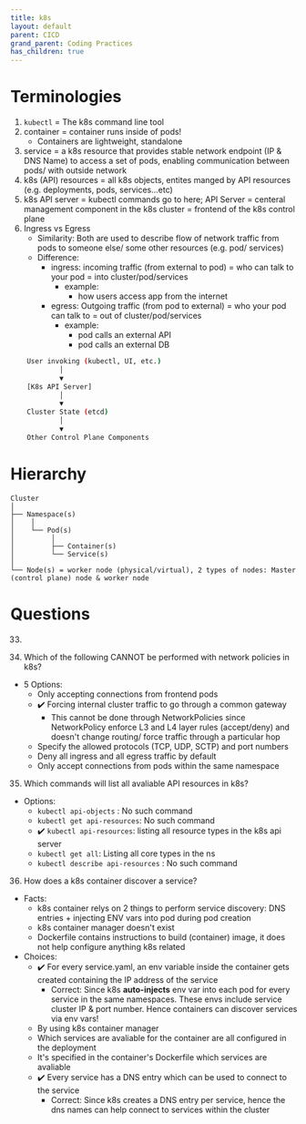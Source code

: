 ```yaml
---
title: k8s
layout: default
parent: CICD
grand_parent: Coding Practices
has_children: true
---
```


# Terminologies
1. `kubectl` = The k8s command line tool
2. container = container runs inside of pods!
    - Containers are lightweight, standalone 
3. service = a k8s resource that provides stable network endpoint (IP & DNS Name) to access a set of pods, enabling communication between pods/ with outside network
4. k8s (API) resources = all k8s objects, entites manged by API resources (e.g. deployments, pods, services...etc)
5. k8s API server = kubectl commands go to here; API Server = centeral management component in the k8s cluster = frontend of the k8s control plane 
6. Ingress vs Egress
    - Similarity: Both are used to describe flow of network traffic from pods to someone else/ some other resources (e.g. pod/ services) 
    - Difference:  
        - ingress: incoming traffic (from external to pod) = who can talk to your pod = into cluster/pod/services
            - example:
                - how users access app from the internet
        - egress: Outgoing traffic (from pod to external) = who your pod can talk to = out of cluster/pod/services
            - example: 
                - pod calls an external API 
                - pod calls an external DB
```bash
    User invoking (kubectl, UI, etc.)
            │
            ▼
    [K8s API Server]
            │
            ▼
    Cluster State (etcd)
            │
            ▼
    Other Control Plane Components
```

# Hierarchy
```
Cluster
│
├── Namespace(s)
│    │
│    └── Pod(s)
│         │
│         ├── Container(s)
│         └── Service(s)
│
└── Node(s) = worker node (physical/virtual), 2 types of nodes: Master (control plane) node & worker node
```

# Questions
33. 

34. Which of the following CANNOT be performed with network policies in k8s?
- 5 Options:
    - Only accepting connections from frontend pods
    - :heavy_check_mark: Forcing internal cluster traffic to go through a common gateway
        - This cannot be done through NetworkPolicies since NetworkPolicy enforce L3 and L4 layer rules (accept/deny) and doesn't change routing/ force traffic through a particular hop
    - Specify the allowed protocols (TCP, UDP, SCTP) and port numbers
    - Deny all ingress and all egress traffic by default
    - Only accept connections from pods within the same namespace

35. Which commands will list all avaliable API resources in k8s?
- Options:
    - `kubectl api-objects` : No such command
    - `kubectl get api-resources`: No such command
    - :heavy_check_mark: `kubectl api-resources`: listing all resource types in the k8s api server
    - `kubectl get all`: Listing all core types in the ns
    - `kubectl describe api-resources` : No such command

36. How does a k8s container discover a service?
- Facts:
    - k8s container relys on 2 things to perform service discovery: DNS entries + injecting ENV vars into pod during pod creation
    - k8s container manager doesn't exist
    - Dockerfile contains instructions to build (container) image, it does not help configure anything k8s related 
- Choices:
    - :heavy_check_mark: For every service.yaml, an env variable inside the container gets created containing the IP address of the service
        - Correct: Since k8s **auto-injects** env var into each pod for every service in the same namespaces. These envs include service cluster IP & port number. Hence containers can discover services via env vars!
    - By using k8s container manager
    - Which services are avaliable for the container are all configured in the deployment
    - It's specified in the container's Dockerfile which services are avaliable
    - :heavy_check_mark: Every service has a DNS entry which can be used to connect to the service
        - Correct: Since k8s creates a DNS entry per service, hence the dns names can help connect to services within the cluster

